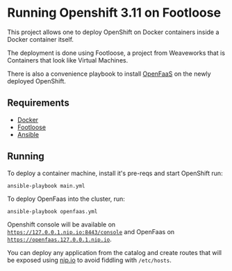 # Running Openshift 3.11 on Footloose

This project allows one to deploy OpenShift on Docker containers inside a Docker container itself.

The deployment is done using Footloose, a project from Weaveworks that is Containers that look like Virtual Machines.

There is also a convenience playbook to install [OpenFaaS](https://www.openfaas.com/) on the newly deployed OpenShift.

## Requirements

* [Docker](https://www.docker.com/)
* [Footloose](https://github.com/weaveworks/footloose)
* [Ansible](https://www.ansible.com/)

## Running

To deploy a container machine, install it's pre-reqs and start OpenShift run:

`ansible-playbook main.yml`

To deploy OpenFaas into the cluster, run:

`ansible-playbook openfaas.yml`

Openshift console will be available on [`https://127.0.0.1.nip.io:8443/console`](https://127.0.0.1.nip.io:8443/console) and OpenFaas on [`https://openfaas.127.0.0.1.nip.io`](https://openfaas.127.0.0.1.nip.io).

You can deploy any application from the catalog and create routes that will be exposed using [nip.io](http://nip.io/) to avoid fiddling with `/etc/hosts`.